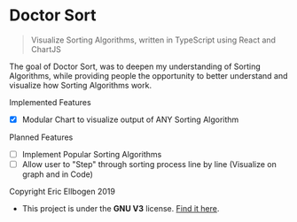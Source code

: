 # Doctor Sort

> Visualize Sorting Algorithms, written in TypeScript using React and ChartJS

The goal of Doctor Sort, was to deepen my understanding of Sorting Algorithms, while providing people the opportunity to better understand and visualize how Sorting Algorithms work.

Implemented Features

- [x] Modular Chart to visualize output of ANY Sorting Algorithm

Planned Features

- [ ] Implement Popular Sorting Algorithms
- [ ] Allow user to "Step" through sorting process line by line (Visualize on graph and in Code)

Copyright Eric Ellbogen 2019

- This project is under the **GNU V3** license. [Find it here](https://github.com/ericellb/Doctor-Sort/blob/master/LICENSE).
